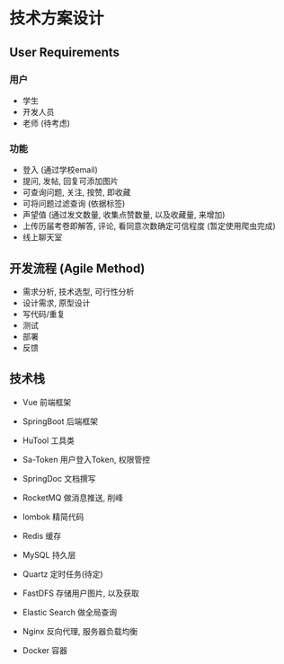 # 技术方案设计

## User Requirements

### 用户

* 学生
* 开发人员
* 老师 (待考虑)

### 功能

* 登入 (通过学校email)
* 提问, 发帖, 回复可添加图片
* 可查询问题, 关注, 按赞, 即收藏
* 可将问题过滤查询 (依据标签)
* 声望值 (通过发文数量, 收集点赞数量, 以及收藏量, 来增加)
* 上传历届考卷即解答, 评论, 看同意次数确定可信程度 (暂定使用爬虫完成)
* 线上聊天室

## 开发流程 (Agile Method)

* 需求分析, 技术选型, 可行性分析
* 设计需求, 原型设计
* 写代码/重复
* 测试
* 部署
* 反馈

## 技术栈

* Vue 前端框架

* SpringBoot 后端框架
* HuTool 工具类
* Sa-Token 用户登入Token, 权限管控
* SpringDoc 文档撰写
* RocketMQ 做消息推送, 削峰
* lombok 精简代码
* Redis 缓存
* MySQL 持久层
* Quartz 定时任务(待定)
* FastDFS 存储用户图片, 以及获取
* Elastic Search 做全局查询
* Nginx 反向代理, 服务器负载均衡

* Docker 容器

